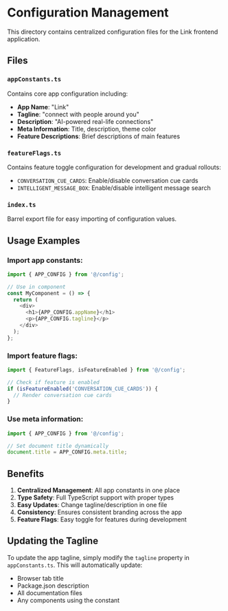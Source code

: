 # Configuration Management

This directory contains centralized configuration files for the Link frontend application.

## Files

### `appConstants.ts`
Contains core app configuration including:
- **App Name**: "Link"
- **Tagline**: "connect with people around you"
- **Description**: "AI-powered real-life connections"
- **Meta Information**: Title, description, theme color
- **Feature Descriptions**: Brief descriptions of main features

### `featureFlags.ts`
Contains feature toggle configuration for development and gradual rollouts:
- `CONVERSATION_CUE_CARDS`: Enable/disable conversation cue cards
- `INTELLIGENT_MESSAGE_BOX`: Enable/disable intelligent message search

### `index.ts`
Barrel export file for easy importing of configuration values.

## Usage Examples

### Import app constants:
```typescript
import { APP_CONFIG } from '@/config';

// Use in component
const MyComponent = () => {
  return (
    <div>
      <h1>{APP_CONFIG.appName}</h1>
      <p>{APP_CONFIG.tagline}</p>
    </div>
  );
};
```

### Import feature flags:
```typescript
import { FeatureFlags, isFeatureEnabled } from '@/config';

// Check if feature is enabled
if (isFeatureEnabled('CONVERSATION_CUE_CARDS')) {
  // Render conversation cue cards
}
```

### Use meta information:
```typescript
import { APP_CONFIG } from '@/config';

// Set document title dynamically
document.title = APP_CONFIG.meta.title;
```

## Benefits

1. **Centralized Management**: All app constants in one place
2. **Type Safety**: Full TypeScript support with proper types
3. **Easy Updates**: Change tagline/description in one file
4. **Consistency**: Ensures consistent branding across the app
5. **Feature Flags**: Easy toggle for features during development

## Updating the Tagline

To update the app tagline, simply modify the `tagline` property in `appConstants.ts`. This will automatically update:
- Browser tab title
- Package.json description
- All documentation files
- Any components using the constant
